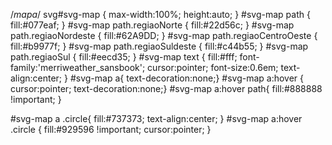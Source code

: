 /*mapa*/
svg#svg-map { max-width:100%; height:auto; }
#svg-map path { fill:#077eaf; }
#svg-map path.regiaoNorte       { fill:#22d56c; }
#svg-map path.regiaoNordeste    { fill:#62A9DD; }
#svg-map path.regiaoCentroOeste { fill:#b9977f; }
#svg-map path.regiaoSuldeste    { fill:#c44b55; }
#svg-map path.regiaoSul         { fill:#eecd35; }
#svg-map text { fill:#fff; font-family:'merriweather_sansbook'; cursor:pointer; font-size:0.6em; text-align:center;  }
#svg-map a{ text-decoration:none;}
#svg-map a:hover { cursor:pointer; text-decoration:none;}
#svg-map a:hover path{ fill:#888888 !important; }
     
#svg-map a .circle{ fill:#737373; text-align:center; }
#svg-map a:hover .circle { fill:#929596 !important; cursor:pointer; }

